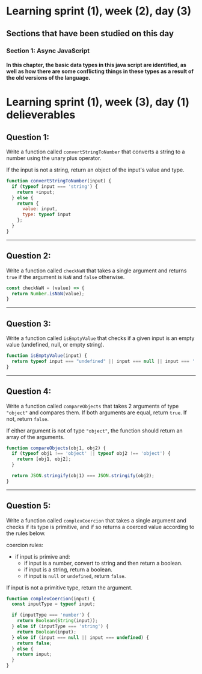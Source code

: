 
# Learning sprint (1), week (2), day (3) 
## Sections that have been studied on this day
### Section 1: Async JavaScript
#### In this chapter, the basic data types in this java script are identified, as well as how there are some conflicting things in these types as a result of the old versions of the language.

# Learning sprint (1), week (3), day (1) delieverables

## Question 1:

Write a function called `convertStringToNumber` that converts a string to a
number using the unary plus operator. 

If the input is not a string, return an object of the input's value and type.

```javascript
function convertStringToNumber(input) {
  if (typeof input === 'string') {
    return +input;
  } else {
    return {
      value: input,
      type: typeof input
    };
  }
}
```

-------------------------------------------------------------------

## Question 2:

Write a function called `checkNaN` that takes a single argument and returns
`true` if the argument is `NaN` and `false` otherwise. 

```javascript
const checkNaN = (value) => {
  return Number.isNaN(value);
}
```

-------------------------------------------------------------------

## Question 3: 

Write a function called `isEmptyValue` that checks if a given input is an empty value (undefined,
null, or empty string). 

```javascript
function isEmptyValue(input) {
  return typeof input === "undefined" || input === null || input === '';
}
```

-------------------------------------------------------------------

## Question 4: 

Write a function called `compareObjects` that takes 2 arguments of type
`"object"` and compares them. If both arguments are equal, return `true`. If
not, return `false`.

If either argument is not of type `"object"`, the function should return an
array of the arguments. 

```javascript
function compareObjects(obj1, obj2) {
  if (typeof obj1 !== 'object' || typeof obj2 !== 'object') {
    return [obj1, obj2];
  }

  return JSON.stringify(obj1) === JSON.stringify(obj2);
}
```

-------------------------------------------------------------------

## Question 5: 

Write a function called `complexCoercion` that takes a single argument and
checks if its type is primitive, and if so returns a coerced value according to
the rules below.

coercion rules: 
- if input is primive and:
  - if input is a number, convert to string and then return a boolean. 
  - if input is a string, return a boolean.
  - if input is `null` or `undefined`, return `false`.

If input is not a primitive type, return the argument.

```javascript
function complexCoercion(input) {
  const inputType = typeof input;

  if (inputType === 'number') {
    return Boolean(String(input));
  } else if (inputType === 'string') {
    return Boolean(input);
  } else if (input === null || input === undefined) {
    return false;
  } else {
    return input;
  }
}
```
